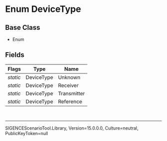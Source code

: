 # Enum DeviceType
## Base Class
- Enum
## Fields
Flags|Type|Name
-|-|-
*static*|DeviceType|Unknown
*static*|DeviceType|Receiver
*static*|DeviceType|Transmitter
*static*|DeviceType|Reference

<br /><hr />
SIGENCEScenarioTool.Library, Version=15.0.0.0, Culture=neutral, PublicKeyToken=null
